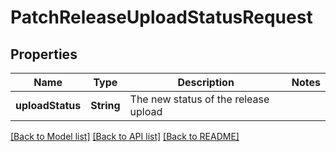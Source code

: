 # PatchReleaseUploadStatusRequest

## Properties
Name | Type | Description | Notes
------------ | ------------- | ------------- | -------------
**uploadStatus** | **String** | The new status of the release upload | 

[[Back to Model list]](../README.md#documentation-for-models) [[Back to API list]](../README.md#documentation-for-api-endpoints) [[Back to README]](../README.md)


